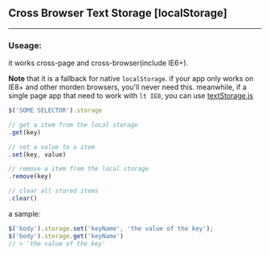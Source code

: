 ## Cross Browser Text Storage \[localStorage\]

------------------------------------------------
### Useage: 

it works cross-page and cross-browser(include IE6+).

__Note__ that it is a fallback for native `localStorage`. if your app only works on IE8+ and other morden browsers, you'll never need this. 
meanwhile, if a single page app that need to work with `lt IE8`, you can use [textStorage.js](https://gist.github.com/1221115)

```js
$('SOME SELECTOR').storage

// get a item from the local storage
.get(key)

// set a value to a item
.set(key, value)

// remove a item from the local storage
.remove(key)

// clear all stored items
.clear()
```

a sample:

```js
$('body').storage.set('keyName', 'the value of the key');
$('body').storage.get('keyName')
// > 'the value of the key'
```